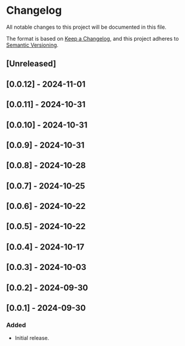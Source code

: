 # Changelog

All notable changes to this project will be documented in this file.

The format is based on [Keep a Changelog](https://keepachangelog.com/en/1.0.0/),
and this project adheres to [Semantic Versioning](https://semver.org/spec/v2.0.0.html).

## [Unreleased]

## [0.0.12] - 2024-11-01

## [0.0.11] - 2024-10-31

## [0.0.10] - 2024-10-31

## [0.0.9] - 2024-10-31

## [0.0.8] - 2024-10-28

## [0.0.7] - 2024-10-25

## [0.0.6] - 2024-10-22

## [0.0.5] - 2024-10-22

## [0.0.4] - 2024-10-17

## [0.0.3] - 2024-10-03

## [0.0.2] - 2024-09-30

## [0.0.1] - 2024-09-30

### Added
- Initial release.
